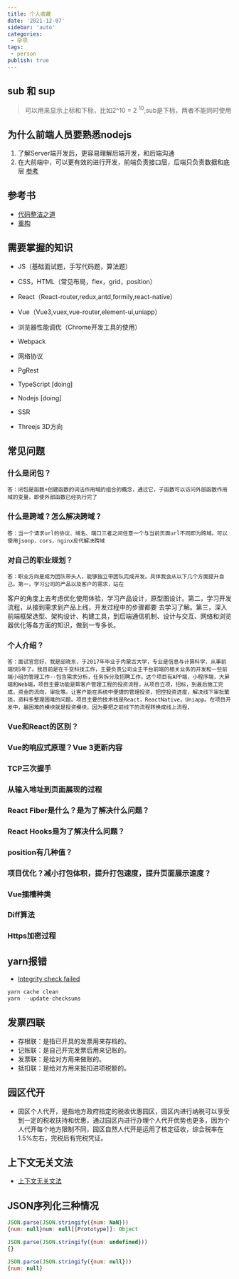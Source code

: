 ```yaml
---
title: 个人收藏
date: '2021-12-07'
sidebar: 'auto'
categories:
 - 杂项
tags:
 - person
publish: true
---
```


## sub 和 sup
> 可以用来显示上标和下标，比如2^10 = 2 <sup>10</sup>,sub是下标，两者不能同时使用

## 为什么前端人员要熟悉nodejs
1. 了解Server端开发后，更容易理解后端开发，和后端沟通
2. 在大前端中，可以更有效的进行开发，前端负责接口层，后端只负责数据和底层
[参考](https://www.imooc.com/article/293310/)

## 参考书
- [代码整洁之道](https://github.com/glen9527/Clean-Code-zh/blob/master/docs/ch1.md)
- [重构](https://github.com/NxeedGoto/Refactoring2-zh)

## 需要掌握的知识
- JS（基础面试题，手写代码题，算法题）
- CSS，HTML（常见布局，flex，grid，position）
- React（React-router,redux,antd,formily,react-native）
- Vue（Vue3,vuex,vue-router,element-ui,uniapp）
- 浏览器性能调优（Chrome开发工具的使用）
- Webpack
- 网络协议
- PgRest

- TypeScript [doing]
- Nodejs [doing]
- SSR 
- Threejs 3D方向

## 常见问题
### 什么是闭包？
    答：闭包是函数+创建函数的词法作用域的组合的概念，通过它，子函数可以访问外部函数作用域的变量，即使外部函数已经执行完了
### 什么是跨域？怎么解决跨域？
    答：当一个请求url的协议、域名、端口三者之间任意一个与当前页面url不同即为跨域。可以使用jsonp，cors，nginx反代解决跨域
### 对自己的职业规划？
    答：职业方向是成为团队带头人，能够独立带团队完成开发。具体我会从以下几个方面提升自己。第一，学习公司的产品以及客户的需求，站在
客户的角度上去考虑优化使用体验，学习产品设计，原型图设计。第二，学习开发流程，从接到需求到产品上线，开发过程中的步骤都要
去学习了解。第三，深入前端框架选型、架构设计、构建工具，到后端通信机制、设计与交互、网络和浏览器优化等各方面的知识，做到一专多长。
### 个人介绍？
    答：面试官您好，我是邱晓东，于2017年毕业于内蒙古大学，专业是信息与计算科学，从事前端快5年了。我目前是在千变科技工作，主要负责公司业主平台前端的相关业务的开发和一些前端小组的管理工作--包含需求分析，任务拆分及招聘工作。这个项目有APP端，小程序端，大屏端和Web端，项目主要功能是帮客户管理工程的投资流程，从项目立项，招标，到最后施工完成，资金的流向，审批等。让客户能在系统中便捷的管理投资，把控投资进度，解决线下审批繁琐，资料多整理困难的问题。项目主要的技术栈是React，ReactNative，Uniapp。在项目开发中，最困难的模块就是投资模块，因为要把之前线下的流程转换成线上流程，

### Vue和React的区别？
### Vue的响应式原理？Vue 3更新内容
### TCP三次握手
### 从输入地址到页面展现的过程
### React Fiber是什么？是为了解决什么问题？
### React Hooks是为了解决什么问题？
### position有几种值？
### 项目优化？减小打包体积，提升打包速度，提升页面展示速度？
### Vue插槽种类
### Diff算法
### Https加密过程


## yarn报错
- [Integrity check failed](https://blog.csdn.net/fatpsm/article/details/118193334)
```js
yarn cache clean
yarn --update-checksums
```

## 发票四联
- 存根联：是指已开具的发票用来存档的。
- 记账联：是自己开完发票后用来记账的。
- 发票联：是给对方用来做账的。
- 抵扣联：是给对方用来抵扣进项税额的。

## 园区代开
- 园区个人代开，是指地方政府指定的税收优惠园区，园区内进行纳税可以享受到一定的税收扶持和优惠，通过园区内进行办理个人代开优势也更多，因为个人代开每个地方限制不同，园区自然人代开是运用了核定征收，综合税率在1.5%左右，完税后有完税凭证。

## 上下文无关文法
- [上下文无关文法](https://www.zhihu.com/question/21833944/answer/307309365)

## JSON序列化三种情况
```js
JSON.parse(JSON.stringify({num: NaN}))
{num: null}num: null[[Prototype]]: Object

JSON.parse(JSON.stringify({num: undefined}))
{}

JSON.parse(JSON.stringify({num: null}))
{num: null}
```